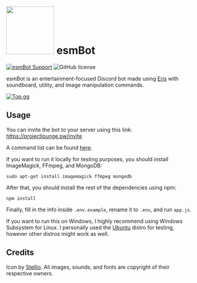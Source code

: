 # <img src="https://github.com/TheEssem/esmBot/raw/master/esmbot.png" width="128"> esmBot
[![esmBot Support](https://discordapp.com/api/guilds/592399417676529688/embed.png)](https://discord.gg/vfFM7YT) ![GitHub license](https://img.shields.io/github/license/TheEssem/esmBot.svg)


esmBot is an entertainment-focused Discord bot made using [Eris](https://abal.moe/Eris/) with soundboard, utility, and image manipulation commands.

[![Top.gg](https://top.gg/api/widget/429305856241172480.svg)](https://top.gg/bot/429305856241172480)

## Usage
You can invite the bot to your server using this link: https://projectlounge.pw/invite

A command list can be found [here](https://projectlounge.pw/esmBot/help.html).

If you want to run it locally for testing purposes, you should install ImageMagick, FFmpeg, and MongoDB:

```shell
sudo apt-get install imagemagick ffmpeg mongodb
```

After that, you should install the rest of the dependencies using npm:

```shell
npm install
```

Finally, fill in the info inside `.env.example`, rename it to `.env`, and run `app.js`.

If you want to run this on Windows, I highly recommend using Windows Subsystem for Linux. I personally used the [Ubuntu](https://www.microsoft.com/store/productId/9NBLGGH4MSV6) distro for testing, however other distros might work as well.

## Credits
Icon by [Stellio](https://twitter.com/SteelStellio).
All images, sounds, and fonts are copyright of their respective owners.
